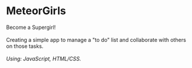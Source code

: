 # MeteorGirls
Become a Supergirl!
<br/><br/>
Creating a simple app to manage a "to do" list and collaborate with others on those tasks.
<br/><br/>
<i>Using: JavaScript, HTML/CSS.</i>
